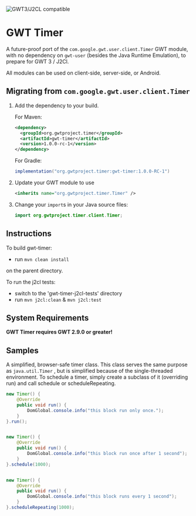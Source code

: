 ![GWT3/J2CL compatible](https://img.shields.io/badge/GWT3/J2CL-compatible-brightgreen.svg)

# GWT Timer

A future-proof port of the `com.google.gwt.user.client.Timer` GWT module, with no dependency on `gwt-user` (besides the Java Runtime Emulation), to prepare for GWT 3 / J2Cl.

All modules can be used on client-side, server-side, or Android.


##  Migrating from `com.google.gwt.user.client.Timer`

1. Add the dependency to your build.

   For Maven:

   ```xml
   <dependency>
     <groupId>org.gwtproject.timer</groupId>
     <artifactId>gwt-timer</artifactId>
     <version>1.0.0-rc-1</version>
   </dependency>
   ```

   For Gradle:

   ```gradle
   implementation("org.gwtproject.timer:gwt-timer:1.0.0-RC-1")
   ```

2. Update your GWT module to use

   ```xml
   <inherits name="org.gwtproject.timer.Timer" />
   ```

3. Change your `import`s in your Java source files:

   ```java
   import org.gwtproject.timer.client.Timer;
   ```

## Instructions

To build gwt-timer:

* run `mvn clean install`

on the parent directory.

To run the j2cl tests:

* switch to the 'gwt-timer-j2cl-tests' directory
* run `mvn j2cl:clean` & `mvn j2cl:test`


## System Requirements

**GWT Timer requires GWT 2.9.0 or greater!**


## Samples
A simplified, browser-safe timer class. This class serves the same purpose as `java.util.Timer` ,  but is simplified because of the single-threaded environment. To schedule a timer, simply create a subclass of it (overriding run) and call schedule or scheduleRepeating.

```java
new Timer() {
    @Override
    public void run() {
        DomGlobal.console.info("this block run only once.");
    }
}.run();


new Timer() {
    @Override
    public void run() {
        DomGlobal.console.info("this block run once after 1 second");
    }
}.schedule(1000);


new Timer() {
    @Override
    public void run() {
        DomGlobal.console.info("this block runs every 1 second");
    }
}.scheduleRepeating(1000);

```

